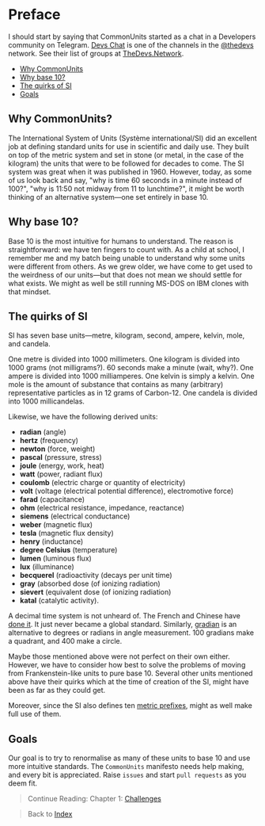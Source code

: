 # Preface

I should start by saying that CommonUnits started as a chat in a Developers community on Telegram. [Devs Chat](https://t.me/joinchat/A0c--EQUj4XonF3Zw64TWw) is one of the channels in the [@thedevs](https://t.me/thedevs) network. See their list of groups at [TheDevs.Network](https://thedevs.network).

- [Why CommonUnits](#why-commonunits)
- [Why base 10?](#why-base-10)
- [The quirks of SI](#the-quirks-of-si)
- [Goals](#goals)

## Why CommonUnits?
The International System of Units (Système international/SI) did an excellent job at defining standard units for use in scientific and daily use. They built on top of the metric system and set in stone (or metal, in the case of the kilogram) the units that were to be followed for decades to come. The SI system was great when it was published in 1960. However, today, as some of us look back and say, "why is time 60 seconds in a minute instead of 100?", "why is 11:50 not midway from 11 to lunchtime?", it might be worth thinking of an alternative system—one set entirely in base 10.

## Why base 10?
Base 10 is the most intuitive for humans to understand. The reason is straightforward: we have ten fingers to count with. As a child at school, I remember me and my batch being unable to understand why some units were different from others. As we grew older, we have come to get used to the weirdness of our units—but that does not mean we should settle for what exists. We might as well be still running MS-DOS on IBM clones with that mindset.

## The quirks of SI
SI has seven base units—metre, kilogram, second, ampere, kelvin, mole, and candela.

One metre is divided into 1000 millimeters.
One kilogram is divided into 1000 grams (not milligrams?).
60 seconds make a minute (wait, why?).
One ampere is divided into 1000 milliamperes.
One kelvin is simply a kelvin.
One mole is the amount of substance that contains as many (arbitrary) representative particles as in 12 grams of Carbon-12.
One candela is divided into 1000 millicandelas.

Likewise, we have the following derived units:
- **radian** (angle)
- **hertz** (frequency)
- **newton** (force, weight)
- **pascal** (pressure, stress)
- **joule** (energy, work, heat)
- **watt** (power, radiant flux)
- **coulomb** (electric charge or quantity of electricity)
- **volt** (voltage  (electrical potential difference), electromotive force)
- **farad** (capacitance)
- **ohm** (electrical resistance, impedance, reactance)
- **siemens** (electrical conductance)
- **weber** (magnetic flux)
- **tesla** (magnetic flux density)
- **henry** (inductance)
- **degree Celsius** (temperature)
- **lumen** (luminous flux)
- **lux** (illuminance)
- **becquerel** (radioactivity  (decays per unit time)
- **gray** (absorbed dose  (of ionizing radiation)
- **sievert** (equivalent dose  (of ionizing radiation)
- **katal** (catalytic activity).

A decimal time system is not unheard of. The French and Chinese have [done it](https://en.wikipedia.org/wiki/Decimal_time). It just never became a global standard. Similarly, [gradian](https://en.wikipedia.org/wiki/Gradian) is an alternative to degrees or radians in angle measurement. 100 gradians make a quadrant, and 400 make a circle.

Maybe those mentioned above were not perfect on their own either. However, we have to consider how best to solve the problems of moving from Frankenstein-like units to pure base 10. Several other units mentioned above have their quirks which at the time of creation of the SI, might have been as far as they could get.

Moreover, since the SI also defines ten [metric prefixes](https://en.wikipedia.org/wiki/Metric_prefix), might as well make full use of them.

## Goals
Our goal is to try to renormalise as many of these units to base 10 and use more intuitive standards. The `CommonUnits` manifesto needs help making, and every bit is appreciated. Raise `issues` and start `pull requests` as you deem fit.

> Continue Reading: Chapter 1: [Challenges](1.Challenges.MD)

> Back to [Index](../README.md#chapters)
